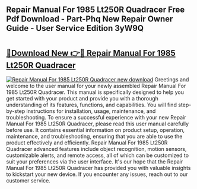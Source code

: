 ## Repair Manual For 1985 Lt250R Quadracer Free Pdf Download - Part-Phq New Repair Owner Guide - User Service Edition 3yW9Q

# <h2><a href="http://bc69312.oget.top/?id=Repair+Manual+For+1985+Lt250R+Quadracer">🔗Download New 👉🔴 Repair Manual For 1985 Lt250R Quadracer</a></h2>

[![Repair Manual For 1985 Lt250R Quadracer new download](https://i.imgur.com/5g1atiW.png)](http://bc69312.oget.top/?id=Repair+Manual+For+1985+Lt250R+Quadracer)
Greetings and welcome to the user manual for your newly assembled Repair Manual For 1985 Lt250R Quadracer. This manual is specifically designed to help you get started with your product and provide you with a thorough understanding of its features, functions, and capabilities. You will find step-by-step instructions for installation, usage, maintenance, and troubleshooting. To ensure a successful experience with your new Repair Manual For 1985 Lt250R Quadracer, please read this user manual carefully before use. It contains essential information on product setup, operation, maintenance, and troubleshooting, ensuring that you are able to use the product effectively and efficiently. Repair Manual For 1985 Lt250R Quadracer advanced features include object recognition, motion sensors, customizable alerts, and remote access, all of which can be customized to suit your preferences via the user interface. It's our hope that the Repair Manual For 1985 Lt250R Quadracer has provided you with valuable insights to kickstart your new device. If you encounter any issues, reach out to our customer service.
